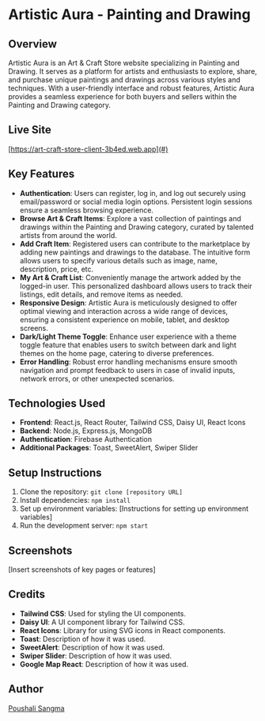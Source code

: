 
# Artistic Aura - Painting and Drawing

## Overview
Artistic Aura is an Art & Craft Store website specializing in Painting and Drawing. It serves as a platform for artists and enthusiasts to explore, share, and purchase unique paintings and drawings across various styles and techniques. With a user-friendly interface and robust features, Artistic Aura provides a seamless experience for both buyers and sellers within the Painting and Drawing category.

## Live Site
[https://art-craft-store-client-3b4ed.web.app](#)

## Key Features
- **Authentication**: Users can register, log in, and log out securely using email/password or social media login options. Persistent login sessions ensure a seamless browsing experience.
- **Browse Art & Craft Items**: Explore a vast collection of paintings and drawings within the Painting and Drawing category, curated by talented artists from around the world.
- **Add Craft Item**: Registered users can contribute to the marketplace by adding new paintings and drawings to the database. The intuitive form allows users to specify various details such as image, name, description, price, etc.
- **My Art & Craft List**: Conveniently manage the artwork added by the logged-in user. This personalized dashboard allows users to track their listings, edit details, and remove items as needed.
- **Responsive Design**: Artistic Aura is meticulously designed to offer optimal viewing and interaction across a wide range of devices, ensuring a consistent experience on mobile, tablet, and desktop screens.
- **Dark/Light Theme Toggle**: Enhance user experience with a theme toggle feature that enables users to switch between dark and light themes on the home page, catering to diverse preferences.
- **Error Handling**: Robust error handling mechanisms ensure smooth navigation and prompt feedback to users in case of invalid inputs, network errors, or other unexpected scenarios.

## Technologies Used
- **Frontend**: React.js, React Router, Tailwind CSS, Daisy UI, React Icons
- **Backend**: Node.js, Express.js, MongoDB
- **Authentication**: Firebase Authentication
- **Additional Packages**: Toast, SweetAlert, Swiper Slider

## Setup Instructions
1. Clone the repository: `git clone [repository URL]`
2. Install dependencies: `npm install`
3. Set up environment variables: [Instructions for setting up environment variables]
4. Run the development server: `npm start`

## Screenshots
[Insert screenshots of key pages or features]

## Credits
- **Tailwind CSS**: Used for styling the UI components.
- **Daisy UI**: A UI component library for Tailwind CSS.
- **React Icons**: Library for using SVG icons in React components.
- **Toast**: Description of how it was used.
- **SweetAlert**: Description of how it was used.
- **Swiper Slider**: Description of how it was used.
- **Google Map React**: Description of how it was used.

## Author
[Poushali Sangma](https://github.com/Sangma83)
